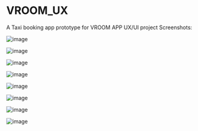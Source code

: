 # VROOM_UX


A Taxi booking app prototype for VROOM APP UX/UI project 
Screenshots:

![image](https://user-images.githubusercontent.com/28630022/57723207-00cc9180-763d-11e9-96c3-bba5a06d3605.png)

![image](https://user-images.githubusercontent.com/28630022/57723231-0e821700-763d-11e9-8277-ffdd76e001f6.png)


![image](https://user-images.githubusercontent.com/28630022/57723256-1c379c80-763d-11e9-92f3-dddab3755f3a.png)

![image](https://user-images.githubusercontent.com/28630022/57723284-28235e80-763d-11e9-901c-e6639ddc8532.png)

![image](https://user-images.githubusercontent.com/28630022/57723299-2f4a6c80-763d-11e9-9e1d-f4da839cc7c9.png)

![image](https://user-images.githubusercontent.com/28630022/57723305-32ddf380-763d-11e9-9379-2a3ff9f150d5.png)

![image](https://user-images.githubusercontent.com/28630022/57723314-38d3d480-763d-11e9-8ab7-e2c99f2d5e0c.png)

![image](https://user-images.githubusercontent.com/28630022/57723761-23ab7580-763e-11e9-9bee-79ebfce2453a.png)
